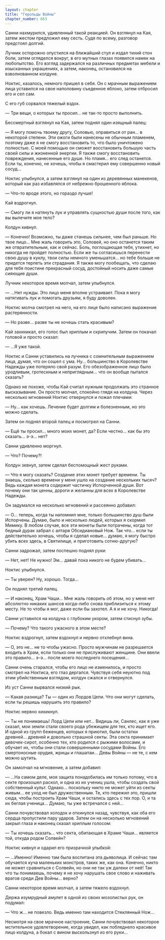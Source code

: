 ```yaml
---
layout: chapter
title: "Герольды Войны"
chapter_number: 663
---
```


Санни нахмурился, удивленный такой реакцией. Он взглянул на Кая, затем жестом предложил ему сесть. Судя по всему, разговор предстоял долгий.

Лучник осторожно опустился на ближайший стул и издал тихий стон боли, затем огляделся вокруг, в его мутных глазах появился намек на любопытство. Его взгляд задержался на различных предметах мебели и изысканных украшениях, а затем, наконец, остановился на взволнованном колдуне.

Ноктис, казалось, немного пришел в себя. Он с мрачным выражением лица уставился на свое наполовину съеденное яблоко, затем отбросил его и сел сам.

С его губ сорвался тяжелый вздох.

— Три вещи, о которых ты просил... не так-то просто выполнить.

Бессмертный взглянул на Кая, затем поднял один изящный палец:

— Я могу помочь твоему другу, Соловью, оправиться от ран... в некоторой степени. Эти ожоги были нанесены не обычным пламенем, поэтому даже я не смогу восстановить то, что было уничтожено полностью. С моей помощью он сможет восстановить большую часть своей силы и жизненной энергии. Я также смогу восстановить повреждения, нанесенные его душе. Но пламя... его след останется. Если ты, конечно, не хочешь, чтобы я смастерил ему совершенно новый сосуд...

Ноктис улыбнулся, а затем взглянул на один из деревянных манекенов, который как раз избавлялся от небрежно брошенного яблока.

— Что-то вроде этого, но гораздо лучше!

Кай вздрогнул.

— Смогу ли я натянуть лук и управлять сущностью души после того, как вы вылечите мое тело?

Колдун кивнул.

— Конечно! Возможно, ты даже станешь сильнее, чем был раньше. Но твое лицо... Мне жаль говорить это, Соловей, но оно останется таким же отвратительным, как и сейчас. Боль, поглощающая тебя, утихнет, но никогда не пройдет полностью. Если же ты согласишься перенести свою душу в куклу, твои силы немного уменьшатся... но тебе больше не придется терпеть эти страдания. Я также могу пообещать, что сделаю для тебя поистине прекрасный сосуд, достойный носить даже самые сияющие души.

Лучник некоторое время молчал, затем улыбнулся.

— ...Нет нужды. Это лицо меня вполне устраивает. Пока я могу натягивать лук и помогать друзьям, я буду доволен.

Ноктис молча смотрел на него, на его лице было написано выражение растерянности.

— Но разве... разве ты не хочешь стать красивым?

Кай захихикал, его голос был хриплым и скрипучим. Затем он покачал головой и просто сказал:

— ...Я уже такой.

Ноктис и Санни уставились на лучника с сомнительным выражением лица, думая, что он сошел с ума. Ну... большинство в Королевстве Надежды уже потеряло свой разум. Его обезображенное лицо было уродливым, гротескным и неприглядным... что он вообще пытался сказать?

Однако не похоже, чтобы Кай считал нужным продолжать это странное высказывание. Он просто молчал, спокойно глядя на колдуна. Через несколько мгновений Ноктис отвернулся и пожал плечами:

— Ну... как хочешь. Лечение будет долгим и болезненным, но это можно сделать.

Затем он поднял второй палец и посмотрел на Санни.

— Ещё ты просил... много моих монет, да? Если честно... как бы это сказать... э-э... нет?

Санни удивленно моргнул.

— Что? Почему?!

Колдун зевнул, затем сделал беспомощный жест руками.

— Что я могу сказать? Создание этих монет требует времени. Ты знаешь, сколько времени у меня ушло на создание нескольких тысяч? Ведь каждая монета содержит частичку Испорченной души. Вот почему они так ценны, дороги и желанны для всех в Королевстве Надежды.

Он задумался на несколько мгновений и рассеянно добавил:

— О... теперь, когда ты напомнил мне, только большинство душ были Испорчены. Думаю, было и несколько людей, которых я скормил Мимику. В любом случае, все эти монеты были потрачены, когда тот бедный дурак забрал с алтаря Обсидиановый Нож. Так что... если ты действительно хочешь, чтобы я сделал новые... думаю, я могу быстро убить всех здесь, в Святилище, и приготовить сотню-другую?

Санни задрожал, затем поспешно поднял руки:

— Нет, нет! Не нужно! Эм... давай пока никого не будем убивать...

Ноктис улыбнулся.

— Ты уверен? Ну, хорошо. Тогда...

Он поднял третий палец.

— И наконец, Храм Чаши... Мне жаль говорить об этом, но у меня нет абсолютно никаких шансов когда-либо снова приблизиться к этому месту. Не то чтобы я мог, даже если бы захотел. А я и не хочу. Никогда!

Санни уставился на колдуна с глубоким укором, затем стиснул зубы.

— Почему? Что такого ужасного в этом месте?

Ноктис вздрогнул, затем вздохнул и нервно отхлебнул вина.

— О, это не... не то чтобы ужасно. Просто мужчинам не разрешается входить в Храм, если только они не прислуживают женщине. Они ввели это правило... э-э... после моего последнего посещения...

Санни очень старался, чтобы его лицо не изменилось, и просто смотрел на Ноктиса, его глаз дергался. Чувствуя себя неуютно под этим убийственным взглядом, колдун сжался и отвернулся.

Из уст Санни вырвался низкий рык.

— Какая разница? Ты — один из Лордов Цепи. Что они могут сделать, если ты решишь нарушить это правило?

Ноктис нервно хихикнул.

— Ты не понимаешь! Лорд Цепи или нет... Видишь ли, Санлес, как я уже сказал, мои земли стали своего рода убежищем для тех, кто ищет его. И одной из групп беженцев, которых я приютил, были остатки древней... древней и довольно страшной секты. Эта секта принимает девочек-сирот, особенно тех, кто родился с рыжими волосами, и обучает их, чтобы они стали совершенными сосудами Войны. Его смертоносные орудия, жрицы и глашатаи... Девы Войны — не те, с кем можно шутить.

Он замолчал на мгновение, а затем добавил:

— ...На самом деле, моя защита понадобилась им только потому, что в секте произошел раскол, и одна из их учениц ушла, чтобы создать свой собственный культ. Однако... поскольку никто не может уйти из секты живым... ее уход не был дружественным. Те, кто пережил это, пришли сюда, чтобы построить Храм Чаши, и остались здесь с тех пор. О, и та их беглая ученица... Думаю, ты уже встречался с ней...

Санни почувствовал холодок и откинулся назад, чувствуя, как оба его сердца пропустили пару ударов. Затем он на несколько мгновений закрыл глаза и наконец сказал хриплым голосом:

— Ты хочешь сказать... что секта, обитающая в Храме Чаши... является той, откуда родом Солвейн?

Ноктис кивнул и одарил его призрачной улыбкой:

— ...Именно! Именно там была воспитана эта дьяволица. И сейчас там обучается куча маленьких монстров, таких же, как она. Конечно, никто не может сравниться с Солвейн, но они не так уж далеки от неё! Так что ты понимаешь, почему я не хочу нарушать свое слово и наживать врагов среди Дев Войны... верно?

Санни некоторое время молчал, а затем тяжело вздохнул.

Держа изумрудный амулет в одной из своих мозолистых рук, он подумал:

— Что ж... не повезло. Ведь именно там находится Стеклянный Нож...

Несмотря на свое мрачное настроение, Санни почувствовал некоторое мстительное удовлетворение, когда увидел, как побледнело красивое лицо колдуна, а бокал с вином выскользнул из его руки...